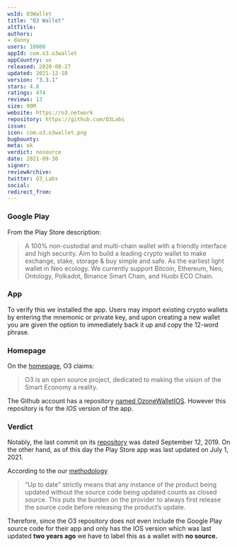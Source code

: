 ```yaml
---
wsId: O3Wallet
title: "O3 Wallet"
altTitle: 
authors:
- danny
users: 10000
appId: com.o3.o3wallet
appCountry: us
released: 2020-08-27
updated: 2021-12-10
version: "3.3.1"
stars: 4.8
ratings: 474
reviews: 13
size: 90M
website: https://o3.network
repository: https://github.com/O3Labs
issue: 
icon: com.o3.o3wallet.png
bugbounty: 
meta: ok
verdict: nosource
date: 2021-09-30
signer: 
reviewArchive:
twitter: O3_Labs
social:
redirect_from:
---
```


### Google Play
From the Play Store description:

> A 100% non-custodial and multi-chain wallet with a friendly interface and high security. Aim to build a leading crypto wallet to make exchange, stake, storage & buy simple and safe. As the earliest light wallet in Neo ecology. We currently support Bitcoin, Ethereum, Neo, Ontology, Polkadot, Binance Smart Chain, and Huobi ECO Chain.

### App
To verify this we installed the app. Users may import existing crypto wallets by entering the mnemonic or private key, and upon creating a new wallet you are given the option to immediately back it up and copy the 12-word phrase.

### Homepage
On the [homepage](https://o3.network/), O3 claims:

> O3 is an open source project, dedicated to making the vision of the Smart Economy a reality.

 The Github account has a repository [named OzoneWalletIOS](https://github.com/O3Labs/OzoneWalletIOS). However this repository is for the _IOS_ version of the app.
 
### Verdict
Notably, the last commit on its [repository](https://github.com/O3Labs/OzoneWalletIOS) was dated September 12, 2019. On the other hand, as of this day the Play Store app was last updated on July 1, 2021.

According to the our [methodology](/methodology/#nosource)

> “Up to date” strictly means that any instance of the product being updated without the source code being updated counts as closed source. This puts the burden on the provider to always first release the source code before releasing the product’s update. 

Therefore, since the O3 repository does not even include the Google Play source code for their app and only has the IOS version which was last updated __two years ago__ we have to label this as a wallet with **no source.**
